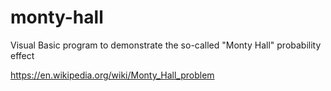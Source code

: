 # monty-hall
Visual Basic program to demonstrate the so-called "Monty Hall" probability effect

https://en.wikipedia.org/wiki/Monty_Hall_problem
